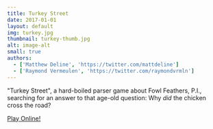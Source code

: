 ```yaml
---
title: Turkey Street
date: 2017-01-01
layout: default
img: turkey.jpg
thumbnail: turkey-thumb.jpg
alt: image-alt
small: true
authors:
  - ['Matthew Deline', 'https://twitter.com/mattdeline']
  - ['Raymond Vermeulen', 'https://twitter.com/raymondvrmln']
---
```


"Turkey Street", a hard-boiled parser game about Fowl Feathers, P.I., searching for an answer to that age-old question: Why *did* the chicken cross the road?

[Play Online!](https://aradicaldreamer.github.io/turkeystreet_web/index.html)

<!-- if you want to use a lightbox for larger images, here is how
  <a href="img/portfolio/bigImage.jpg" data-lightbox="image-1" data-title="My caption"><img src="img/portfolio/thumbnailImage.jpg"></a>
-->

